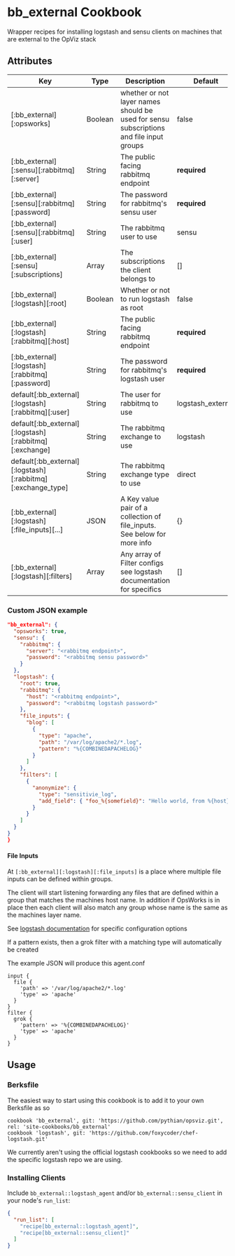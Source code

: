 # bb_external Cookbook

Wrapper recipes for installing logstash and sensu clients on machines that are external to the OpViz stack

## Attributes

|Key|Type|Description|Default|
|---|----|-----------|-------|
|[:bb_external][:opsworks]|Boolean|whether or not layer names should be used for sensu subscriptions and file input groups|false
|[:bb_external][:sensu][:rabbitmq][:server]|String|The public facing rabbitmq endpoint|**required**
|[:bb_external][:sensu][:rabbitmq][:password]|String|The password for rabbitmq's sensu user|**required**
|[:bb_external][:sensu][:rabbitmq][:user]|String|The rabbitmq user to use|sensu
|[:bb_external][:sensu][:subscriptions]|Array|The subscriptions the client belongs to |[]
|[:bb_external][:logstash][:root]|Boolean|Whether or not to run logstash as root|false
|[:bb_external][:logstash][:rabbitmq][:host]|String|The public facing rabbitmq endpoint|**required**
|[:bb_external][:logstash][:rabbitmq][:password]|String|The password for rabbitmq's logstash user|**required**
|default[:bb_external][:logstash][:rabbitmq][:user]|String|The user for rabbitmq to use | logstash_external
|default[:bb_external][:logstash][:rabbitmq][:exchange]|String|The rabbitmq exchange to use | logstash
|default[:bb_external][:logstash][:rabbitmq][:exchange_type]|String|The rabbitmq exchange type to use | direct
|[:bb_external][:logstash][:file_inputs][...]|JSON|A Key value pair of a collection of file_inputs. See below for more info| {} |
|[:bb_external][:logstash][:filters]|Array|Any array of Filter configs see logstash documentation for specifics| [] |

### Custom JSON example

```json
"bb_external": {
  "opsworks": true,
  "sensu": {
    "rabbitmq": {
      "server": "<rabbitmq endpoint>",
      "password": "<rabbitmq sensu password>"
    }
  },
  "logstash": {
    "root": true,
    "rabbitmq": {
      "host": "<rabbitmq endpoint>",
      "password": "<rabbitmq logstash password>"
    },
    "file_inputs": {
      "blog": [
        {
          "type": "apache",
          "path": "/var/log/apache2/*.log",
          "pattern": "%{COMBINEDAPACHELOG}"
        }
      ]
    },
    "filters": [
      {
        "anonymize": {
          "type": "sensitivie_log",
          "add_field": { "foo_%{somefield}": "Hello world, from %{host}" }
        }
      }
    ]
  }
}
}
```


#### File Inputs
At `[:bb_external][:logstash][:file_inputs]` is a place where multiple file inputs can be defined within groups.

The client will start listening forwarding any files that are defined within a group that matches the machines host name.
In addition if OpsWorks is in place then each client will also match any group whose name is the same as the machines layer name.

See [logstash documentation](http://logstash.net/docs/1.4.2/inputs/file) for specific configuration options

If a pattern exists, then a grok filter with a matching type will automatically be created

The example JSON will produce this agent.conf

```
input {
  file {
    'path' => '/var/log/apache2/*.log'
    'type' => 'apache'
  }
}
filter {
  grok {
    'pattern' => '%{COMBINEDAPACHELOG}'
    'type' => 'apache'
  }
}
```

## Usage

### Berksfile
The easiest way to start using this cookbook is to add it to your own Berksfile as so

```
cookbook 'bb_external', git: 'https://github.com/pythian/opsviz.git', rel: 'site-cookbooks/bb_external'
cookbook 'logstash', git: 'https://github.com/foxycoder/chef-logstash.git'
```

We currently aren't using the official logstash cookbooks so we need to add the specific logstash repo we are using.

### Installing Clients

Include `bb_external::logstash_agent` and/or `bb_external::sensu_client` in your node's `run_list`:

```json
{
  "run_list": [
    "recipe[bb_external::logstash_agent]",
    "recipe[bb_external::sensu_client]"
  ]
}
```
